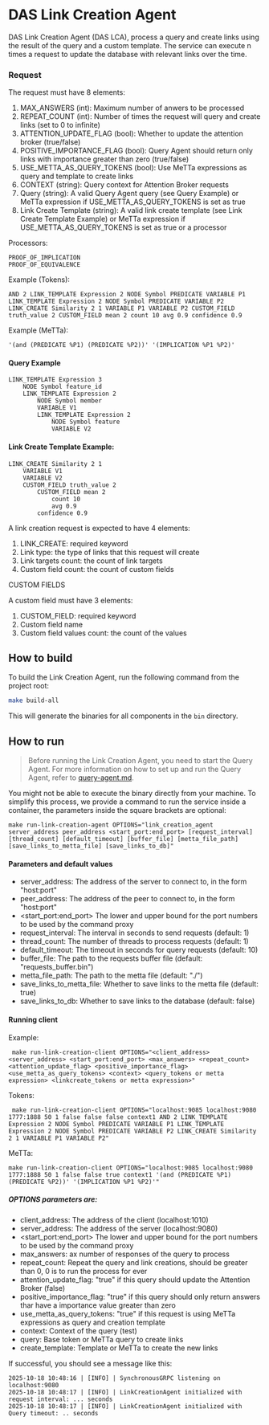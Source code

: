 # DAS Link Creation Agent


<!-- ![alt](doc/assets/das_link_creation_diagram.png.png) -->

DAS Link Creation Agent (DAS LCA), process a query and create links using the result of the query and a custom template. The service can execute n times a request to update the database with relevant links over the time.

### Request

The request must have 8 elements:
1. MAX_ANSWERS (int): Maximum number of anwers to be processed
2. REPEAT_COUNT (int): Number of times the request will query and create links (set to 0 to infinite)
3. ATTENTION_UPDATE_FLAG (bool): Whether to update the attention broker (true/false)
4. POSITIVE_IMPORTANCE_FLAG (bool): Query Agent should return only links with importance greater than zero (true/false)
5. USE_METTA_AS_QUERY_TOKENS (bool): Use MeTTa expressions as query and template to create links
6. CONTEXT (string): Query context for Attention Broker requests
7. Query (string): A valid Query Agent query (see Query Example) or MeTTa expression if USE_METTA_AS_QUERY_TOKENS is set as true
8. Link Create Template (string): A valid link create template (see Link Create Template Example) or MeTTa expression if USE_METTA_AS_QUERY_TOKENS is set as true or a processor

Processors:
```
PROOF_OF_IMPLICATION
PROOF_OF_EQUIVALENCE
```


Example (Tokens):
```
AND 2 LINK_TEMPLATE Expression 2 NODE Symbol PREDICATE VARIABLE P1 LINK_TEMPLATE Expression 2 NODE Symbol PREDICATE VARIABLE P2 LINK_CREATE Similarity 2 1 VARIABLE P1 VARIABLE P2 CUSTOM_FIELD truth_value 2 CUSTOM_FIELD mean 2 count 10 avg 0.9 confidence 0.9
```

Example (MeTTa):
```
'(and (PREDICATE %P1) (PREDICATE %P2))' '(IMPLICATION %P1 %P2)'
```

#### Query Example

```
LINK_TEMPLATE Expression 3
    NODE Symbol feature_id
    LINK_TEMPLATE Expression 2
        NODE Symbol member
        VARIABLE V1
        LINK_TEMPLATE Expression 2
            NODE Symbol feature
            VARIABLE V2
```

#### Link Create Template Example:

```
LINK_CREATE Similarity 2 1
    VARIABLE V1
    VARIABLE V2
    CUSTOM_FIELD truth_value 2
        CUSTOM_FIELD mean 2
            count 10
            avg 0.9
        confidence 0.9
```
A link creation request is expected to have 4 elements:
1. LINK_CREATE: required keyword
2. Link type: the type of links that this request will create
3. Link targets count: the count of link targets
4. Custom field count: the count of custom fields

CUSTOM FIELDS

A custom field must have 3 elements:
1. CUSTOM_FIELD: required keyword
2. Custom field name
3. Custom field values count: the count of the values


## How to build

To build the Link Creation Agent, run the following command from the project root:

```bash
make build-all
```

This will generate the binaries for all components in the `bin` directory.

## How to run

> Before running the Link Creation Agent, you need to start the Query Agent. For more information on how to set up and run the Query Agent, refer to [query-agent.md](../query_engine/README.md).

You might not be able to execute the binary directly from your machine. To simplify this process, we provide a command to run the service inside a container, the parameters inside the square brackets are optional:

```
make run-link-creation-agent OPTIONS="link_creation_agent server_address peer_address <start_port:end_port> [request_interval] [thread_count] [default_timeout] [buffer_file] [metta_file_path] [save_links_to_metta_file] [save_links_to_db]"
```



#### Parameters and default values

* server_address: The address of the server to connect to, in the form "host:port"
* peer_address: The address of the peer to connect to, in the form "host:port"
* \<start_port:end_port\> The lower and upper bound for the port numbers to be used by the command proxy
* request_interval: The interval in seconds to send requests (default: 1)
* thread_count: The number of threads to process requests (default: 1)
* default_timeout: The timeout in seconds for query requests (default: 10)
* buffer_file: The path to the requests buffer file (default: "requests_buffer.bin")
* metta_file_path: The path to the metta file (default: "./")
* save_links_to_metta_file: Whether to save links to the metta file (default: true)
* save_links_to_db: Whether to save links to the database (default: false)



#### Running client

Example:
```
 make run-link-creation-client OPTIONS="<client_address> <server_address> <start_port:end_port> <max_answers> <repeat_count> <attention_update_flag> <positive_importance_flag> <use_metta_as_query_tokens> <context> <query_tokens or metta expression> <linkcreate_tokens or metta expression>"
```

Tokens:
```
 make run-link-creation-client OPTIONS="localhost:9085 localhost:9080 1777:1888 50 1 false false false context1 AND 2 LINK_TEMPLATE Expression 2 NODE Symbol PREDICATE VARIABLE P1 LINK_TEMPLATE Expression 2 NODE Symbol PREDICATE VARIABLE P2 LINK_CREATE Similarity 2 1 VARIABLE P1 VARIABLE P2"
```
MeTTa:
```
make run-link-creation-client OPTIONS="localhost:9085 localhost:9080 1777:1888 50 1 false false true context1 '(and (PREDICATE %P1) (PREDICATE %P2))' '(IMPLICATION %P1 %P2)'"
```
##### OPTIONS parameters are:
* client_address: The address of the client (localhost:1010)
* server_address: The address of the server (localhost:9080)
* \<start_port:end_port\> The lower and upper bound for the port numbers to be used by the command proxy
* max_answers: ax number of responses of the query to process
* repeat_count: Repeat the query and link creations, should be greater than 0, 0 is to run the process for ever
* attention_update_flag: "true" if this query should update the Attention Broker (false)
* positive_importance_flag: "true" if this query should only return answers thar have a importance value greater than zero
* use_metta_as_query_tokens: "true" if this request is using MeTTa expressions as query and creation template
* context: Context of the query (test)
* query: Base token or MeTTa query to create links 
* create_template: Template or MeTTa to create the new links

If successful, you should see a message like this:

```
2025-10-18 10:48:16 | [INFO] | SynchronousGRPC listening on localhost:9080
2025-10-18 10:48:17 | [INFO] | LinkCreationAgent initialized with request interval: ... seconds
2025-10-18 10:48:17 | [INFO] | LinkCreationAgent initialized with Query timeout: .. seconds
```
